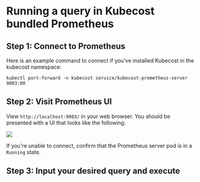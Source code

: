 Running a query in Kubecost bundled Prometheus
==============================================

## Step 1: Connect to Prometheus

Here is an example command to connect if you've installed Kubecost in the kubecost namespace:

```
kubectl port-forward -n kubecost service/kubecost-prometheus-server 9003:80
```

## Step 2: Visit Prometheus UI

View `http://localhost:9003/` in your web browser. You should be presented with a UI that looks like the following:

![](https://raw.githubusercontent.com/kubecost/docs/main/images/prom-ui.png)

If you're unable to connect, confirm that the Prometheus server pod is in a `Running` state. 

## Step 3: Input your desired query and execute



<!--- {"article":"4407601824279","section":"4402815656599","permissiongroup":"1500001277122"} --->

